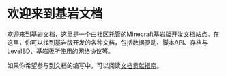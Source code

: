 # 欢迎来到基岩文档

欢迎来到基岩文档，这里是一个由社区托管的Minecraft基岩版开发文档站点。在这里，你可以找到基岩版开发的各种文档，包括数据驱动、脚本API、存档与LevelBD、基岩版所使用的网络协议等。

如果你希望参与到文档的编写中，可以阅读[文档贡献指南](./contributing.md)。